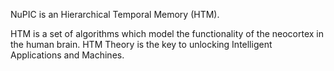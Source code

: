 <p class="lead">
  NuPIC is an Hierarchical Temporal Memory (HTM).
</p>

HTM is a set of algorithms which model the functionality of the neocortex in the
human brain. HTM Theory is the key to unlocking Intelligent Applications
and Machines.

